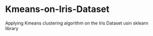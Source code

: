 # Kmeans-on-Iris-Dataset
Applying Kmeans clustering algorithm on the Iris Dataset usin sklearn library
